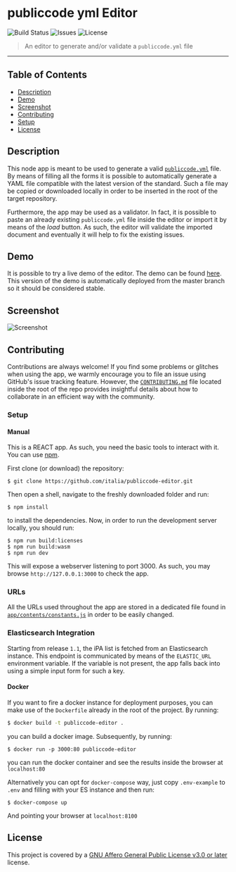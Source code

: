 # publiccode yml Editor
![Build Status](https://img.shields.io/circleci/project/github/italia/publiccode-editor/master.svg) ![Issues](https://img.shields.io/github/issues/italia/publiccode-editor.svg) ![License](https://img.shields.io/github/license/italia/publiccode-editor.svg)

> An editor to generate and/or validate a `publiccode.yml` file

---

## Table of Contents

- [Description](#description)
- [Demo](#demo)
- [Screenshot](#screenshot)
- [Contributing](#contributing)
- [Setup](#setup)
- [License](#license)

## Description

This node app is meant to be used to generate a valid [`publiccode.yml`](https://github.com/italia/publiccode.yml) file.
By means of filling all the forms it is possible to automatically generate a YAML file compatible with the latest version of the standard.
Such a file may be copied or downloaded locally in order to be inserted in the root of the target repository.

Furthermore, the app may be used as a validator. In fact, it is possible to paste an already existing `publiccode.yml` file inside the editor or import it by means of the *load* button. As such, the editor will validate the imported document and eventually it will help to fix the existing issues.

## Demo

It is possible to try a live demo of the editor.
The demo can be found [here](https://publiccode-editor.developers.italia.it).
This version of the demo is automatically deployed from the master branch so it should be considered stable.

## Screenshot

![Screenshot](/screenshot.png)

## Contributing

Contributions are always welcome!
If you find some problems or glitches when using the app, we warmly encourage you to file an issue using GitHub's issue tracking feature.
However, the [`CONTRIBUTING.md`](CONTRIBUTING.md) file located inside the root of the repo provides insightful details about how to collaborate in an efficient way with the community.

### Setup
#### Manual
This is a REACT app. As such, you need the basic tools to interact with it.
You can use [npm](https://docs.npmjs.com/cli).

First clone (or download) the repository:
```shell
$ git clone https://github.com/italia/publiccode-editor.git
```

Then open a shell, navigate to the freshly downloaded folder and run:
```shell
$ npm install
```
to install the dependencies.
Now, in order to run the development server locally, you should run:

```shell
$ npm run build:licenses
$ npm run build:wasm
$ npm run dev
```
This will expose a webserver listening to port 3000.
As such, you may browse `http://127.0.0.1:3000` to check the app.

### URLs
All the URLs used throughout the app are stored in a dedicated file found in
[`app/contents/constants.js`](src/app/contents/constants.js) in order to be easily changed.

### Elasticsearch Integration
Starting from release `1.1`, the iPA list is fetched from an Elasticsearch instance. This endpoint is communicated by means of the `ELASTIC_URL` environment variable. If the variable is not present, the app falls back into using a simple input form for such a key.

#### Docker
If you want to fire a docker instance for deployment purposes, you can make use of the `Dockerfile` already in the root of the project.
By running:
```bash
$ docker build -t publiccode-editor .
```
you can build a docker image. Subsequently, by running:
```shell
$ docker run -p 3000:80 publiccode-editor
```
you can run the docker container and see the results inside the browser at `localhost:80`

Alternatively you can opt for `docker-compose` way, just copy `.env-example` to `.env` and filling with your ES instance and then run:
```shell
$ docker-compose up
```
And pointing your browser at `localhost:8100`

## License
This project is covered by a [GNU Affero General Public License v3.0 or later](LICENSE.md) license.

